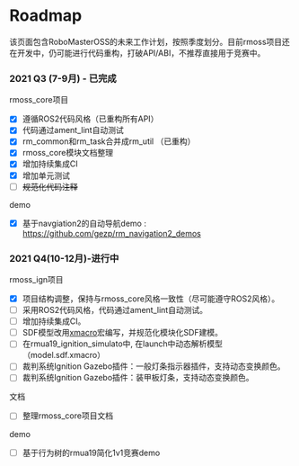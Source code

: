 # Roadmap

该页面包含RoboMasterOSS的未来工作计划，按照季度划分。目前rmoss项目还在开发中，仍可能进行代码重构，打破API/ABI，不推荐直接用于竞赛中。

### 2021 Q3 (7-9月) - 已完成

rmoss_core项目

- [x] 遵循ROS2代码风格（已重构所有API）
- [x] 代码通过ament_lint自动测试
- [x] rm_common和rm_task合并成rm_util （已重构）
- [x] rmoss_core模块文档整理
- [x] 增加持续集成CI
- [X] 增加单元测试
- [ ] ~~规范化代码注释~~

demo

- [x] 基于navgiation2的自动导航demo : https://github.com/gezp/rm_navigation2_demos

### 2021 Q4(10-12月)-进行中

rmoss_ign项目

- [x] 项目结构调整，保持与rmoss_core风格一致性（尽可能遵守ROS2风格）。
- [ ] 采用ROS2代码风格，代码通过ament_lint自动测试。
- [ ] 增加持续集成CI。
- [ ] SDF模型改用[xmacro](https://github.com/gezp/xmacro)宏编写，并规范化模块化SDF建模。
- [ ] 在rmua19_ignition_simulato中, 在launch中动态解析模型（model.sdf.xmacro）
- [ ] 裁判系统Ignition Gazebo插件：一般灯条指示器插件，支持动态变换颜色。
- [ ] 裁判系统Ignition Gazebo插件：装甲板灯条，支持动态变换颜色。

文档

- [ ] 整理rmoss_core项目文档


demo

- [ ] 基于行为树的rmua19简化1v1竞赛demo